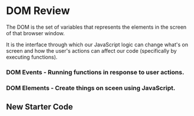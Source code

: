 # DOM Review

The DOM is the set of variables that represents the elements in the screen of that browser window.

It is the interface through which our JavaScript logic can change what's on screen and how the user's actions can affect our code \(specifically by executing functions\).

### DOM Events - Running functions in response to user actions.

### DOM Elements - Create things on sceen using JavaScript.

## New Starter Code

